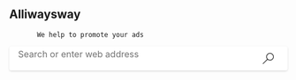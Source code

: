 ##     Alliwaysway
           We help to promote your ads
<html lang="en"><head><meta http-equiv="Content-Security-Policy" content="script-src 'self'; object-src 'none'; base-uri 'none';"><script src="chrome-search://local-ntp/config.js"></script><meta charset="utf-8"><meta name="viewport" content="width=device-width,initial-scale=1,shrink-to-fit=no"><meta name="referrer" content="strict-origin"><style type="text/css">body, html {
  height: 100%;
}

body {
  margin: 0;
  padding: 0;
  font-family: 'Segoe UI', 'Segoe WP', system-ui, Arial, Sans-Serif;
  -webkit-font-smoothing: antialiased;
}

#root, .App {
  height: 100%;
}

#bgimage {
  position: fixed;
  animation: fadein 500ms;
}

#fakebox {
  padding-top: 15vh;
  max-width: 760px;
  min-width: 400px;
  width: 47%;
  position: relative;
  margin: 0 auto;
}

@media only screen and (max-height: 260px) {
  #fakebox {
    opacity: 0;
  }
}

@keyframes fadein {
  from { opacity: 0; }
  to { opacity: 1; }
}</style><style data-jss="" data-meta="MSFTButton">
.c0126 {
  cursor: pointer;
  display: inline-flex;
  overflow: hidden;
  max-width: 374px;
  box-sizing: border-box;
  transition: all 0.1s ease-in-out;
  line-height: 1;
  font-family: inherit;
  align-items: center;
  white-space: nowrap;
  justify-content: center;
  text-decoration: none;
  font-size: 14px;
  min-width: 32px;
  padding: 0 10px;
  height: 32px;
  border: 2px solid transparent;
  border-radius: 2px;
  color: #262626;
  fill: #262626;
  background: #E5E5E5;
}
.c0126:hover:enabled {
  background: #DDDDDD;
}
.c0126:active:enabled {
  background: #EAEAEA;
}
.c0126:focus {
  outline: none;
}
body:not(.js-focus-visible) .c0126:focus, .js-focus-visible .c0126.focus-visible, .js-focus-visible [data-focus-visible-added].c0126 {
  border-color: #838383;
}
.c0126:disabled {
}
.c0126::-moz-focus-inner {
  border: 0;
}
@media (-ms-high-contrast:active) {
  .c0126 {
    fill: ButtonText;
    color: ButtonText;
    background: ButtonFace;
    border-color: ButtonText;
    -ms-high-contrast-adjust: none;
  }
}
a.c0126 {
}
@media (-ms-high-contrast:active) {
  a.c0126 {
    fill: LinkText !important;
    color: LinkText !important;
    background: Window;
    border-color: LinkText !important;
  }
}
a.c0126:hover {
}
a.c0126.c0133 {
}
@media (-ms-high-contrast:active) {
  a.c0126.c0133 {
    fill: GrayText !important;
    color: GrayText !important;
    opacity: 1;
    background: ButtonFace !important;
    border-color: GrayText !important;
  }
}
a.c0126.c0133:hover {
}
@media (-ms-high-contrast:active) {
  a.c0126.c0133:hover {
    box-shadow: none !important;
  }
}
@media (-ms-high-contrast:active) {
  a.c0126:hover {
    box-shadow: 0 0 0 1px inset LinkText !important;
  }
}
@media (-ms-high-contrast:active) {
  .c0126:disabled {
    fill: GrayText !important;
    color: GrayText !important;
    opacity: 1;
    background: ButtonFace !important;
    border-color: GrayText !important;
  }
}
@media (-ms-high-contrast:active) {
  body:not(.js-focus-visible) .c0126:focus, .js-focus-visible .c0126.focus-visible, .js-focus-visible [data-focus-visible-added].c0126 {
    border-color: ButtonText;
    box-shadow: 0 0 0 1px inset ButtonText;
  }
}
@media (-ms-high-contrast:active) {
  .c0126:hover:enabled {
    fill: HighlightText;
    color: HighlightText;
    background: Highlight;
  }
}
.c0126:hover:enabled .c0134, .c0126:hover:enabled .c0135 {
}
@media (-ms-high-contrast:active) {
  .c0126:hover:enabled .c0134, .c0126:hover:enabled .c0135 {
    fill: HighlightText !important;
    color: HighlightText !important;
  }
}
.c0127 {
  color: #FFFFFF;
  fill: #FFFFFF;
  background: #0078D4;
}
.c0127:hover:enabled {
  background: #006CBE;
}
.c0127:active:enabled {
  background: #1683D8;
}
.c0127:focus {
  outline: none;
}
body:not(.js-focus-visible) .c0127:focus, .js-focus-visible .c0127.focus-visible, .js-focus-visible [data-focus-visible-added].c0127 {
  border-color: #838383;
  box-shadow: 0 0 0 2px inset #F2F8FD;
}
.c0127 .c0134, .c0127 .c0135 {
  fill: #FFFFFF;
}
@media (-ms-high-contrast:active) {
  .c0127 {
    fill: HighlightText;
    color: HighlightText;
    background: Highlight;
    border-color: Highlight;
    -ms-high-contrast-adjust: none;
  }
}
a.c0127 {
}
a.c0127 .c0134, a.c0127 .c0135 {
}
@media (-ms-high-contrast:active) {
  a.c0127 .c0134, a.c0127 .c0135 {
    fill: LinkText !important;
    color: LinkText !important;
  }
}
@media (-ms-high-contrast:active) {
  body:not(.js-focus-visible) .c0127:focus, .js-focus-visible .c0127.focus-visible, .js-focus-visible [data-focus-visible-added].c0127 {
    border-color: ButtonText !important;
    box-shadow: 0 0 0 2px inset ButtonFace;
  }
}
@media (-ms-high-contrast:active) {
  .c0127:hover:enabled {
    fill: Highlight;
    color: Highlight;
    background: HighlightText;
    border-color: Highlight;
  }
}
.c0128 {
  background: transparent;
  border: 1px solid #B6B6B6;
  padding: 0 11px;
}
.c0128:hover:enabled {
  background: transparent;
  border: 1px solid #909090;
}
.c0128:active:enabled {
  background: transparent;
  border: 1px solid #CECECE;
}
.c0128:focus {
  outline: none;
}
body:not(.js-focus-visible) .c0128:focus, .js-focus-visible .c0128.focus-visible, .js-focus-visible [data-focus-visible-added].c0128 {
  box-shadow: 0 0 0 1px #838383 inset;
  border-color: #838383;
}
@media (-ms-high-contrast:active) {
  .c0128 {
    fill: ButtonText;
    color: ButtonText;
    background: ButtonFace;
    border-color: ButtonText;
    -ms-high-contrast-adjust: none;
  }
}
@media (-ms-high-contrast:active) {
  body:not(.js-focus-visible) .c0128:focus, .js-focus-visible .c0128.focus-visible, .js-focus-visible [data-focus-visible-added].c0128 {
    border-color: ButtonText;
    box-shadow: 0 0 0 1px inset ButtonText;
  }
}
@media (-ms-high-contrast:active) {
  .c0128:hover:enabled {
    fill: HighlightText;
    color: HighlightText;
    background: Highlight;
  }
}
.c0129 {
  background-color: transparent;
  color: #0072C9;
  fill: #0072C9;
}
.c0129:focus {
  outline: none;
}
body:not(.js-focus-visible) .c0129:focus, .js-focus-visible .c0129.focus-visible, .js-focus-visible [data-focus-visible-added].c0129 {
  box-shadow: none;
  border-color: transparent;
}
.c0129:hover .c0132::before {
  background: #0060A9;
}
.c0129:hover.c0133 .c0132::before {
  display: none;
}
.c0129:active .c0132::before {
  background: #097DD5;
}
.c0129.c0133, .c0129.c0133 .c0132::before {
  background-color: transparent;
}
.c0129:hover:enabled {
  background-color: transparent;
  color: #0060A9;
}
.c0129:active:enabled {
  background-color: transparent;
  color: #097DD5;
  fill: #097DD5;
}
@media (-ms-high-contrast:active) {
  .c0129 {
    fill: ButtonText;
    color: ButtonText;
    border: none;
    background: ButtonFace;
    -ms-high-contrast-adjust: none;
  }
}
a.c0129 {
}
a.c0129:hover {
}
a.c0129.c0133 {
}
@media (-ms-high-contrast:active) {
  a.c0129.c0133 {
    fill: GrayText !important;
    color: GrayText !important;
    opacity: 1;
    background: ButtonFace !important;
    border-color: GrayText !important;
  }
}
@media (-ms-high-contrast:active) {
  a.c0129:hover {
    box-shadow: none !important;
  }
}
a.c0129:hover .c0132::before {
  background: LinkText !important;
}
@media (-ms-high-contrast:active) {
  .c0129:hover:enabled {
    fill: Highlight !important;
    color: Highlight !important;
  }
}
.c0129:hover:enabled .c0134, .c0129:hover:enabled .c0135 {
  fill: #0060A9;
}
@media (-ms-high-contrast:active) {
  .c0129:hover:enabled .c0134, .c0129:hover:enabled .c0135 {
    fill: Highlight !important;
    color: Highlight !important;
  }
}
@media (-ms-high-contrast:active) {
  .c0129:hover .c0132::before {
    background: Highlight;
  }
}
body:not(.js-focus-visible) .c0129:focus .c0132::before, .js-focus-visible .c0129.focus-visible .c0132::before, .js-focus-visible [data-focus-visible-added].c0129 .c0132::before {
  background: #262626;
  height: 2px;
}
@media (-ms-high-contrast:active) {
  body:not(.js-focus-visible) .c0129:focus .c0132::before, .js-focus-visible .c0129.focus-visible .c0132::before, .js-focus-visible [data-focus-visible-added].c0129 .c0132::before {
    background: ButtonText;
  }
}
.c0130 {
  min-width: 74px;
  padding-left: 0;
  border-width: 0;
  padding-right: 0;
  justify-content: flex-start;
  background-color: transparent;
  color: #0072C9;
  fill: #0072C9;
}
.c0130:focus {
  outline: none;
}
body:not(.js-focus-visible) .c0130:focus, .js-focus-visible .c0130.focus-visible, .js-focus-visible [data-focus-visible-added].c0130 {
  box-shadow: none;
  border-color: transparent;
}
.c0130:hover .c0132::before {
  background: #0060A9;
}
.c0130:hover.c0133 .c0132::before {
  display: none;
}
.c0130:active .c0132::before {
  background: #097DD5;
}
.c0130.c0133, .c0130.c0133 .c0132::before {
  background-color: transparent;
}
.c0130:hover:enabled {
  background-color: transparent;
  color: #0060A9;
}
.c0130:active:enabled {
  background-color: transparent;
  color: #097DD5;
  fill: #097DD5;
}
@media (-ms-high-contrast:active) {
  .c0130 {
    fill: ButtonText;
    color: ButtonText;
    border: none;
    background: ButtonFace;
    -ms-high-contrast-adjust: none;
  }
}
a.c0130 {
}
a.c0130:hover {
}
a.c0130.c0133 {
}
@media (-ms-high-contrast:active) {
  a.c0130.c0133 {
    fill: GrayText !important;
    color: GrayText !important;
    opacity: 1;
    background: ButtonFace !important;
    border-color: GrayText !important;
  }
}
@media (-ms-high-contrast:active) {
  a.c0130:hover {
    box-shadow: none !important;
  }
}
a.c0130:hover .c0132::before {
  background: LinkText !important;
}
@media (-ms-high-contrast:active) {
  .c0130:hover:enabled {
    fill: Highlight !important;
    color: Highlight !important;
  }
}
.c0130:hover:enabled .c0134, .c0130:hover:enabled .c0135 {
  fill: #0060A9;
}
@media (-ms-high-contrast:active) {
  .c0130:hover:enabled .c0134, .c0130:hover:enabled .c0135 {
    fill: Highlight !important;
    color: Highlight !important;
  }
}
@media (-ms-high-contrast:active) {
  .c0130:hover .c0132::before {
    background: Highlight;
  }
}
body:not(.js-focus-visible) .c0130:focus .c0132::before, .js-focus-visible .c0130.focus-visible .c0132::before, .js-focus-visible [data-focus-visible-added].c0130 .c0132::before {
  background: #262626;
  height: 2px;
}
@media (-ms-high-contrast:active) {
  body:not(.js-focus-visible) .c0130:focus .c0132::before, .js-focus-visible .c0130.focus-visible .c0132::before, .js-focus-visible [data-focus-visible-added].c0130 .c0132::before {
    background: ButtonText;
  }
}
.c0131 {
  background: #F7F7F7;
}
.c0131:hover:enabled {
  background-color: #EAEAEA;
}
.c0131:active:enabled {
  background-color: #EFEFEF;
}
.c0131:focus {
  outline: none;
}
body:not(.js-focus-visible) .c0131:focus, .js-focus-visible .c0131.focus-visible, .js-focus-visible [data-focus-visible-added].c0131 {
  border-color: #838383;
}
@media (-ms-high-contrast:active) {
  .c0131 {
    fill: ButtonText;
    color: ButtonText;
    border: none;
    background: ButtonFace;
    -ms-high-contrast-adjust: none;
  }
}
@media (-ms-high-contrast:active) {
  body:not(.js-focus-visible) .c0131:focus, .js-focus-visible .c0131.focus-visible, .js-focus-visible [data-focus-visible-added].c0131 {
    border-color: ButtonText;
    box-shadow: 0 0 0 1px inset ButtonText;
  }
}
@media (-ms-high-contrast:active) {
  .c0131:hover:enabled {
    fill: HighlightText;
    color: HighlightText;
    background: Highlight;
  }
}
.c0132 {
  position: relative;
}
.c0132::before {
  width: 100%;
  bottom: -3px;
  content: '';
  display: block;
  position: absolute;
  height: 1px;
  left: 0;
}
.c0132 svg {
  width: 16px;
  height: 16px;
}
.c0133 {
  cursor: not-allowed !important;
  opacity: 0.3;
}
@media (-ms-high-contrast:active) {
  .c0133 {
    fill: GrayText !important;
    color: GrayText !important;
    opacity: 1;
    background: ButtonFace !important;
    border-color: GrayText !important;
  }
}
.c0133 .c0134, .c0133 .c0135 {
}
@media (-ms-high-contrast:active) {
  .c0133 .c0134, .c0133 .c0135 {
    fill: GrayText !important;
    color: GrayText !important;
    opacity: 1;
  }
}
.c0134 {
  width: 16px;
  height: 16px;
  margin-right: 12px;
}
.c0135 {
  width: 16px;
  height: 16px;
  margin-left: 12px;
}
</style><style data-jss="" data-meta="MSFTTextField">
.c0123 {
  margin: 0;
  box-sizing: border-box;
  transition: all 0.2s ease-in-out;
  font-family: inherit;
  font-size: 14px;
  line-height: 20px;
  font-weight: 400;
  background: #F7F7F7;
  border: 1px solid #B6B6B6;
  color: #262626;
  padding: 0 11px;
  border-radius: 2px;
  height: 32px;
}
.c0123:hover:enabled {
  background: #F7F7F7;
  border-color: #909090;
}
.c0123:active:enabled {
  background: #F7F7F7;
  border-color: #CECECE;
}
.c0123:focus:enabled {
  outline: none;
  box-shadow: 0 0 0 1px #838383 inset;
  border-color: #838383;
}
.c0123:disabled {
  cursor: not-allowed !important;
  opacity: 0.3;
}
.c0123::placeholder {
  color: #717171;
}
@media (-ms-high-contrast:active) {
  .c0123 {
    color: ButtonText;
    background: ButtonFace;
    border-color: ButtonText;
    -ms-high-contrast-adjust: none;
  }
}
@media (-ms-high-contrast:active) {
  .c0123::placeholder {
    color: GrayText;
  }
}
@media (-ms-high-contrast:active) {
  .c0123:disabled {
    fill: GrayText !important;
    color: GrayText !important;
    opacity: 1;
    background: ButtonFace !important;
    border-color: GrayText !important;
  }
}
@media (-ms-high-contrast:active) {
  .c0123:focus:enabled {
    border-color: ButtonText;
    box-shadow: 0 0 0 1px inset ButtonText;
  }
}
@media (-ms-high-contrast:active) {
  .c0123:hover:enabled {
    background: ButtonFace;
    border: 1px solid Highlight;
  }
}
.c0124 {
  margin: 0;
  box-sizing: border-box;
  transition: all 0.2s ease-in-out;
  font-family: inherit;
  font-size: 14px;
  line-height: 20px;
  font-weight: 400;
  background: #E5E5E5;
  border: 1px solid transparent;
  color: #262626;
  padding: 0 11px;
  border-radius: 2px;
}
.c0124:hover:enabled {
  border-color: transparent;
  background: #DDDDDD;
}
.c0124:active:enabled {
  border-color: transparent;
}
.c0124:focus:enabled {
  border-color: #838383;
}
.c0124:disabled {
  cursor: not-allowed !important;
  opacity: 0.3;
}
.c0124::placeholder {
  color: #666666;
}
@media (-ms-high-contrast:active) {
  .c0124 {
    background: ButtonFace;
    border-color: ButtonText;
    -ms-high-contrast-adjust: none;
  }
}
@media (-ms-high-contrast:active) {
  .c0124::placeholder {
    color: GrayText;
  }
}
@media (-ms-high-contrast:active) {
  .c0124:disabled {
    fill: GrayText !important;
    color: GrayText !important;
    opacity: 1;
    background: ButtonFace !important;
    border-color: GrayText !important;
  }
}
@media (-ms-high-contrast:active) {
  .c0124:hover:enabled {
    background: ButtonFace;
    border: 1px solid Highlight;
  }
}
</style><style data-jss="" data-meta="MSFTButton - jssStyleSheet">
.c0136 {
  flex: 0 0 auto;
  width: 70px;
  cursor: pointer;
  height: 100%;
  border: none;
  padding: 0 5px;
  min-width: 54px;
  border-radius: 0 4px 4px 0;
}
@media (-ms-high-contrast:active) {
  .c0136 {
    height: calc(100% - 2px);
    margin: 1px 1px 0 0;
  }
}
.c0137 {
  border-color: transparent;
  color: #262626;
  fill: #262626;
}
.c0137:hover:enabled {
  background: transparent;
  color: #FFFFFF;
}
.c0137:focus {
  outline: none;
}
body:not(.js-focus-visible) .c0137:focus, .js-focus-visible .c0137.focus-visible, .js-focus-visible [data-focus-visible-added].c0137 {
  border-color: #838383;
}
.c0137:active:enabled {
  background: transparent;
}
.c0137 .c0138, .c0137 .c0138 > svg, .c0137 .c0139, .c0137 .c0140 {
  fill: #0078D4;
}
@media (-ms-high-contrast:active) {
  .c0137 .c0138, .c0137 .c0138 > svg, .c0137 .c0139, .c0137 .c0140 {
    fill: ButtonText !important;
    color: ButtonText !important;
  }
}
@media (-ms-high-contrast:active) {
  body:not(.js-focus-visible) .c0137:focus, .js-focus-visible .c0137.focus-visible, .js-focus-visible [data-focus-visible-added].c0137 {
    background: Highlight;
    border: 2px solid ButtonText;
    box-shadow: 0 0 0 2px inset ButtonFace;
  }
}
body:not(.js-focus-visible) .c0137:focus .c0138, body:not(.js-focus-visible) .c0137:focus .c0138 > svg, body:not(.js-focus-visible) .c0137:focus .c0139, body:not(.js-focus-visible) .c0137:focus .c0140, .js-focus-visible .c0137.focus-visible .c0138, .js-focus-visible .c0137.focus-visible .c0138 > svg, .js-focus-visible .c0137.focus-visible .c0139, .js-focus-visible .c0137.focus-visible .c0140, .js-focus-visible [data-focus-visible-added].c0137 .c0138, .js-focus-visible [data-focus-visible-added].c0137 .c0138 > svg, .js-focus-visible [data-focus-visible-added].c0137 .c0139, .js-focus-visible [data-focus-visible-added].c0137 .c0140 {
}
@media (-ms-high-contrast:active) {
  body:not(.js-focus-visible) .c0137:focus .c0138, body:not(.js-focus-visible) .c0137:focus .c0138 > svg, body:not(.js-focus-visible) .c0137:focus .c0139, body:not(.js-focus-visible) .c0137:focus .c0140, .js-focus-visible .c0137.focus-visible .c0138, .js-focus-visible .c0137.focus-visible .c0138 > svg, .js-focus-visible .c0137.focus-visible .c0139, .js-focus-visible .c0137.focus-visible .c0140, .js-focus-visible [data-focus-visible-added].c0137 .c0138, .js-focus-visible [data-focus-visible-added].c0137 .c0138 > svg, .js-focus-visible [data-focus-visible-added].c0137 .c0139, .js-focus-visible [data-focus-visible-added].c0137 .c0140 {
    fill: HighlightText !important;
    color: HighlightText !important;
  }
}
.c0137:hover:enabled .c0138, .c0137:hover:enabled .c0138 > svg, .c0137:hover:enabled .c0139, .c0137:hover:enabled .c0140 {
  fill: #FFFFFF;
}
@media (-ms-high-contrast:active) {
  .c0137:hover:enabled {
    background: Highlight;
  }
}
.c0137:hover:enabled .c0138 > svg {
  fill: #0078D4;
}
@media (-ms-high-contrast:active) {
  .c0137:hover:enabled .c0138, .c0137:hover:enabled .c0138 > svg, .c0137:hover:enabled .c0139, .c0137:hover:enabled .c0140 {
    fill: HighlightText !important;
    color: HighlightText !important;
  }
}
.c0138 {
}
.c0138::before {
  display: none;
}
.c0139 {
}
.c0140 {
}
.c0141 {
}
.c0141 .c0138, .c0141 .c0138 > svg, .c0141 .c0139, .c0141 .c0140 {
}
@media (-ms-high-contrast:active) {
  .c0141 .c0138, .c0141 .c0138 > svg, .c0141 .c0139, .c0141 .c0140 {
    fill: GrayText !important;
    color: GrayText !important;
    opacity: 1;
  }
}
</style><style data-jss="" data-meta="MSFTTextAction">
.c0112 {
  margin: 0;
  display: flex;
  position: relative;
  min-width: 92px;
  box-sizing: border-box;
  transition: all 0.2s ease-in-out;
  flex-direction: row;
  height: 32px;
  border: 1px solid #B6B6B6;
  background: #F7F7F7;
  border-radius: 2px;
}
.c0112:hover {
  background: #F7F7F7;
  border-color: #909090;
}
.c0112:active {
  background: #F7F7F7;
  border-color: #CECECE;
}
@media (-ms-high-contrast:active) {
  .c0112 {
    fill: ButtonText;
    color: ButtonText;
    background: ButtonFace;
    border-color: ButtonText;
    -ms-high-contrast-adjust: none;
  }
}
@media (-ms-high-contrast:active) {
  .c0112:hover {
    background: transparent;
    border-color: Highlight;
  }
}
.c0113 {
  background: #E5E5E5;
  border: 1px solid transparent;
}
.c0113:hover {
  border-color: transparent;
  background: #DDDDDD;
}
.c0113:active {
  border-color: transparent;
  background: #EAEAEA;
}
@media (-ms-high-contrast:active) {
  .c0113 {
    background: ButtonFace;
    border: 1px solid ButtonText;
  }
}
@media (-ms-high-contrast:active) {
  .c0113:hover {
    background: ButtonFace;
    border-color: Highlight;
  }
}
.c0114 {
}
.c0115 {
}
.c0115, .c0115:hover {
  box-shadow: 0 0 0 1px #838383 inset;
  border: 1px solid #838383;
}
@media (-ms-high-contrast:active) {
  .c0115 {
  }
  .c0115, .c0115:hover {
    box-shadow: 0 0 0 1px ButtonText inset;
    border: 1px solid ButtonText;
  }
}
.c0116 {
  cursor: not-allowed !important;
  opacity: 0.3;
}
@media (-ms-high-contrast:active) {
  .c0116 {
    fill: GrayText !important;
    color: GrayText !important;
    opacity: 1;
    background: ButtonFace !important;
    border-color: GrayText !important;
  }
}
.c0116:hover {
  background: #F7F7F7;
  border-color: #B6B6B6;
}
.c0116:active {
  background: #F7F7F7;
  border-color: #B6B6B6;
}
.c0116 .c0118, .c0116 .c0119 {
}
@media (-ms-high-contrast:active) {
  .c0116 .c0118, .c0116 .c0119 {
    fill: GrayText !important;
    color: GrayText !important;
    opacity: 1;
  }
}
.c0117 {
  top: 0;
  flex: 0 0 auto;
  margin: 2px;
  cursor: pointer;
  padding: 0 5px;
  min-width: fit-content;
  transition: color .1s, background-color .1s, border-color 0.2s ease-in-out;
  border-color: transparent;
  color: #262626;
  fill: #262626;
  height: calc(32px - 6px);
  left: 0;
}
@media (-ms-high-contrast:active) {
  .c0117 {
    fill: ButtonText;
    background: ButtonFace;
  }
}
.c0117:hover {
}
.c0117:active {
}
.c0117:disabled {
}
.c0117:focus {
  outline: none;
}
body:not(.js-focus-visible) .c0117:focus, .js-focus-visible .c0117.focus-visible, .js-focus-visible [data-focus-visible-added].c0117 {
}
@media (-ms-high-contrast:active) {
  body:not(.js-focus-visible) .c0117:focus, .js-focus-visible .c0117.focus-visible, .js-focus-visible [data-focus-visible-added].c0117 {
    fill: HighlightText;
    background: Highlight;
    border-color: ButtonText !important;
    box-shadow: 0 0 0 2px inset ButtonFace;
  }
}
@media (-ms-high-contrast:active) {
  .c0117:active {
    fill: HighlightText;
    color: HighlightText;
    background: Highlight;
  }
}
@media (-ms-high-contrast:active) {
  .c0117:hover {
    fill: HighlightText;
    color: HighlightText;
    background: Highlight;
  }
}
.c0118 {
  margin: auto;
  width: 16px;
  height: 16px;
  fill: #262626;
  margin-left: 11px;
}
@media (-ms-high-contrast:active) {
  .c0118 {
    fill: ButtonText !important;
    color: ButtonText !important;
  }
}
.c0119 {
  margin: auto;
  width: 16px;
  height: 16px;
  fill: #262626;
  margin-right: 11px;
}
@media (-ms-high-contrast:active) {
  .c0119 {
    fill: ButtonText !important;
    color: ButtonText !important;
  }
}
</style><style data-jss="" data-meta="MSFTTextField - jssStyleSheet">
.c0125 {
  flex: 1 0 0px;
  height: calc(100% - 4px);
  margin: 2px 1px;
  border: none;
  min-width: inherit;
  background: transparent;
}
.c0125:hover, .c0125:hover:enabled, .c0125:disabled, .c0125:active, .c0125:active:enabled, .c0125:focus, .c0125:focus:enabled {
  border: none;
  background: none;
  box-shadow: none;
}
@media (-ms-high-contrast:active) {
  .c0125 {
    fill: ButtonText !important;
    color: ButtonText !important;
  }
}
@media (-ms-high-contrast:active) {
  .c0125:hover, .c0125:hover:enabled, .c0125:disabled, .c0125:active, .c0125:active:enabled, .c0125:focus, .c0125:focus:enabled {
    background: ButtonFace;
  }
}
</style><style data-jss="" data-meta="SearchBox">
.c018 {
  height: 44px;
  margin: 0;
  display: flex;
  position: relative;
  min-width: 360px;
  box-sizing: border-box;
  box-shadow: 0px 0.3px 0.9px rgba(0, 0, 0, 0.12), 0px 1.6px 3.6px rgba(0, 0, 0, 0.12);
  transition: all 0.2s ease-in-out;
  flex-direction: row;
  border-radius: 4px;
}
.c018:hover, .c018:focus {
  box-shadow: 0px 12.8px 22.8px rgba(0, 0, 0, 0.22), 0px 2.4px 7.2px rgba(0, 0, 0, 0.18);
}
.c018:hover {
}
@media (-ms-high-contrast:active) {
  .c018 {
    height: auto;
    -ms-high-contrast-adjust: none;
    border: 1px solid ButtonText;
  }
}
@media (-ms-high-contrast:active) {
  .c018:hover {
    border-color: Highlight;
  }
}
.c019 {
}
.c019:hover, .c019:focus {
  box-shadow: 0px 0.3px 0.9px rgba(0, 0, 0, 0.12), 0px 1.6px 3.6px rgba(0, 0, 0, 0.12);
}
.c019:hover {
}
@media (-ms-high-contrast:active) {
  .c019 {
    border-color: GrayText;
  }
}
@media (-ms-high-contrast:active) {
  .c019:hover {
    border-color: GrayText;
  }
}
.c0110 {
}
</style><style data-jss="" data-meta="MSFTTextAction - jssStyleSheet">
.c0120 {
  border: transparent;
}
.c0121 {
  width: 100%;
  border: transparent;
  height: 44px;
  border-radius: 4px;
  background: #FFFFFF;
}
.c0121:focus-within {
  border: transparent;
  box-shadow: none;
}
.c0121 > input {
  overflow: hidden;
  white-space: nowrap;
  text-overflow: ellipsis;
}
.c0121:hover {
  background: #DDDDDD;
}
@media (-ms-high-contrast:active) {
  .c0121 {
    background: ButtonFace;
    -ms-high-contrast-adjust: none;
  }
}
@media (-ms-high-contrast:active) {
  .c0121:hover {
    background: ButtonFace;
  }
}
.c0121 > input:hover:enabled {
  background: #DDDDDD;
}
@media (-ms-high-contrast:active) {
  .c0121 > input {
    background: ButtonFace;
  }
}
@media (-ms-high-contrast:active) {
  .c0121 > input:hover:enabled {
    background: ButtonFace;
  }
}
.c0122 {
}
.c0122:hover {
  background: #FFFFFF;
}
</style><style data-jss="" data-meta="vo">
.c012 {
  height: 44px;
  opacity: 1;
  position: relative;
  visibility: visible;
}
.c012 input {
  margin: 0;
  padding: 0 16px;
  opacity: 0;
}
.c013 {
  opacity: 0;
  visibility: hidden;
}
.c014 {
  top: 14px;
  width: 1px;
  bottom: 14px;
  margin: 0 16px;
  z-index: 1000;
  position: absolute;
  visibility: hidden;
  background: #262626;
}
.c015 {
  animation: blink 1.3s step-end infinite;
  visibility: inherit;
}
.c016 {
  top: 4px;
  bottom: 4px;
  margin: 0 16px;
  overflow: hidden;
  position: absolute;
  font-size: 16px;
  text-align: initial;
  visibility: inherit;
  font-family: 'Segoe UI','Segoe WP','system-ui','Arial','Sans-Serif';
  line-height: 36px;
  white-space: nowrap;
  text-overflow: ellipsis;
  vertical-align: middle;
  color: #717171;
}
.c017 {
  visibility: hidden;
}
@-webkit-keyframes blink {
  0% {
    opacity: 1;
  }
  61.55% {
    opacity: 0;
  }
}
</style><style data-jss="" data-meta="SearchBox - jssStyleSheet">
.c0111 {
  min-width: 0;
}
</style><style data-jss="" data-meta="BackgroundImage">
.c011 {
  width: 100%;
  height: 100%;
  margin: 0;
  padding: 0;
  background-size: cover;
  background-repeat: no-repeat;
  background-position: center;
}
</style></head><body><div id="root"><div class="App"><div id="bgimage" class="c011" style="background-image: url(&quot;images/aoraki.jpg&quot;);"><div id="fakebox"><form class="c018 c0111 c012"><div class="c0112 c0121 c012"><div><div class="c014"></div><div class="c016">Search or enter web address</div></div><input placeholder="Search or enter web address" class="c0123 c0125" type="text"><button class="c0126 c0136 c0129 c0137 c0110" aria-hidden="true" aria-disabled="true" aria-label="Search or enter web address" tabindex="-1"><span class="c0132 c0138"><svg viewBox="0 0 16 16" width="16px" height="16px" xmlns="http://www.w3.org/2000/svg" style="width: 20px; height: 20px;"><path d="M10.5 0C11.0052 0 11.4922 0.0651042 11.9609 0.195312C12.4297 0.325521 12.8672 0.510417 13.2734 0.75C13.6797 0.989583 14.0495 1.27865 14.3828 1.61719C14.7214 1.95052 15.0104 2.32031 15.25 2.72656C15.4896 3.13281 15.6745 3.57031 15.8047 4.03906C15.9349 4.50781 16 4.99479 16 5.5C16 6.00521 15.9349 6.49219 15.8047 6.96094C15.6745 7.42969 15.4896 7.86719 15.25 8.27344C15.0104 8.67969 14.7214 9.05208 14.3828 9.39062C14.0495 9.72396 13.6797 10.0104 13.2734 10.25C12.8672 10.4896 12.4297 10.6745 11.9609 10.8047C11.4922 10.9349 11.0052 11 10.5 11C9.84896 11 9.22396 10.8906 8.625 10.6719C8.03125 10.4531 7.48438 10.138 6.98438 9.72656L0.851562 15.8516C0.752604 15.9505 0.635417 16 0.5 16C0.364583 16 0.247396 15.9505 0.148438 15.8516C0.0494792 15.7526 0 15.6354 0 15.5C0 15.3646 0.0494792 15.2474 0.148438 15.1484L6.27344 9.01562C5.86198 8.51562 5.54688 7.96875 5.32812 7.375C5.10938 6.77604 5 6.15104 5 5.5C5 4.99479 5.0651 4.50781 5.19531 4.03906C5.32552 3.57031 5.51042 3.13281 5.75 2.72656C5.98958 2.32031 6.27604 1.95052 6.60938 1.61719C6.94792 1.27865 7.32031 0.989583 7.72656 0.75C8.13281 0.510417 8.57031 0.325521 9.03906 0.195312C9.50781 0.0651042 9.99479 0 10.5 0ZM10.5 10C11.1198 10 11.7031 9.88281 12.25 9.64844C12.7969 9.40885 13.2734 9.08594 13.6797 8.67969C14.0859 8.27344 14.4062 7.79688 14.6406 7.25C14.8802 6.70312 15 6.11979 15 5.5C15 4.88021 14.8802 4.29688 14.6406 3.75C14.4062 3.20312 14.0859 2.72656 13.6797 2.32031C13.2734 1.91406 12.7969 1.59375 12.25 1.35938C11.7031 1.11979 11.1198 1 10.5 1C9.88021 1 9.29688 1.11979 8.75 1.35938C8.20312 1.59375 7.72656 1.91406 7.32031 2.32031C6.91406 2.72656 6.59115 3.20312 6.35156 3.75C6.11719 4.29688 6 4.88021 6 5.5C6 6.11979 6.11719 6.70312 6.35156 7.25C6.59115 7.79688 6.91406 8.27344 7.32031 8.67969C7.72656 9.08594 8.20312 9.40885 8.75 9.64844C9.29688 9.88281 9.88021 10 10.5 10Z"></path></svg></span></button></div></form></div></div></div></div><script src="bundle.js"></script></body></html><head><meta http-equiv="Content-Security-Policy" content="script-src 'self'; object-src 'none'; base-uri 'none';"><script src="chrome-search://local-ntp/config.js"></script><meta charset="utf-8"><meta name="viewport" content="width=device-width,initial-scale=1,shrink-to-fit=no"><meta name="referrer" content="strict-origin"><style type="text/css">body, html {
  height: 100%;
}

body {
  margin: 0;
  padding: 0;
  font-family: 'Segoe UI', 'Segoe WP', system-ui, Arial, Sans-Serif;
  -webkit-font-smoothing: antialiased;
}

#root, .App {
  height: 100%;
}

#bgimage {
  position: fixed;
  animation: fadein 500ms;
}

#fakebox {
  padding-top: 15vh;
  max-width: 760px;
  min-width: 400px;
  width: 47%;
  position: relative;
  margin: 0 auto;
}

@media only screen and (max-height: 260px) {
  #fakebox {
    opacity: 0;
  }
}

@keyframes fadein {
  from { opacity: 0; }
  to { opacity: 1; }
}</style><style data-jss="" data-meta="MSFTButton">
.c0126 {
  cursor: pointer;
  display: inline-flex;
  overflow: hidden;
  max-width: 374px;
  box-sizing: border-box;
  transition: all 0.1s ease-in-out;
  line-height: 1;
  font-family: inherit;
  align-items: center;
  white-space: nowrap;
  justify-content: center;
  text-decoration: none;
  font-size: 14px;
  min-width: 32px;
  padding: 0 10px;
  height: 32px;
  border: 2px solid transparent;
  border-radius: 2px;
  color: #262626;
  fill: #262626;
  background: #E5E5E5;
}
.c0126:hover:enabled {
  background: #DDDDDD;
}
.c0126:active:enabled {
  background: #EAEAEA;
}
.c0126:focus {
  outline: none;
}
body:not(.js-focus-visible) .c0126:focus, .js-focus-visible .c0126.focus-visible, .js-focus-visible [data-focus-visible-added].c0126 {
  border-color: #838383;
}
.c0126:disabled {
}
.c0126::-moz-focus-inner {
  border: 0;
}
@media (-ms-high-contrast:active) {
  .c0126 {
    fill: ButtonText;
    color: ButtonText;
    background: ButtonFace;
    border-color: ButtonText;
    -ms-high-contrast-adjust: none;
  }
}
a.c0126 {
}
@media (-ms-high-contrast:active) {
  a.c0126 {
    fill: LinkText !important;
    color: LinkText !important;
    background: Window;
    border-color: LinkText !important;
  }
}
a.c0126:hover {
}
a.c0126.c0133 {
}
@media (-ms-high-contrast:active) {
  a.c0126.c0133 {
    fill: GrayText !important;
    color: GrayText !important;
    opacity: 1;
    background: ButtonFace !important;
    border-color: GrayText !important;
  }
}
@media (-ms-high-contrast:active) {
  a.c0126.c0133:hover {
    box-shadow: none !important;
  }
}
@media (-ms-high-contrast:active) {
  a.c0126:hover {
    box-shadow: 0 0 0 1px inset LinkText !important;
  }
}
@media (-ms-high-contrast:active) {
  .c0126:disabled {
    fill: GrayText !important;
    color: GrayText !important;
    opacity: 1;
    background: ButtonFace !important;
    border-color: GrayText !important;
  }
}
@media (-ms-high-contrast:active) {
  body:not(.js-focus-visible) .c0126:focus, .js-focus-visible .c0126.focus-visible, .js-focus-visible [data-focus-visible-added].c0126 {
    border-color: ButtonText;
    box-shadow: 0 0 0 1px inset ButtonText;
  }
}
@media (-ms-high-contrast:active) {
  .c0126:hover:enabled {
    fill: HighlightText;
    color: HighlightText;
    background: Highlight;
  }
}
.c0126:hover:enabled .c0134, .c0126:hover:enabled .c0135 {
}
@media (-ms-high-contrast:active) {
  .c0126:hover:enabled .c0134, .c0126:hover:enabled .c0135 {
    fill: HighlightText !important;
    color: HighlightText !important;
  }
}
.c0127 {
  color: #FFFFFF;
  fill: #FFFFFF;
  background: #0078D4;
}
.c0127:hover:enabled {
  background: #006CBE;
}
.c0127:active:enabled {
  background: #1683D8;
}
.c0127:focus {
  outline: none;
}
body:not(.js-focus-visible) .c0127:focus, .js-focus-visible .c0127.focus-visible, .js-focus-visible [data-focus-visible-added].c0127 {
  border-color: #838383;
  box-shadow: 0 0 0 2px inset #F2F8FD;
}
.c0127 .c0134, .c0127 .c0135 {
  fill: #FFFFFF;
}
@media (-ms-high-contrast:active) {
  .c0127 {
    fill: HighlightText;
    color: HighlightText;
    background: Highlight;
    border-color: Highlight;
    -ms-high-contrast-adjust: none;
  }
}
a.c0127 {
}
a.c0127 .c0134, a.c0127 .c0135 {
}
@media (-ms-high-contrast:active) {
  a.c0127 .c0134, a.c0127 .c0135 {
    fill: LinkText !important;
    color: LinkText !important;
  }
}
@media (-ms-high-contrast:active) {
  body:not(.js-focus-visible) .c0127:focus, .js-focus-visible .c0127.focus-visible, .js-focus-visible [data-focus-visible-added].c0127 {
    border-color: ButtonText !important;
    box-shadow: 0 0 0 2px inset ButtonFace;
  }
}
@media (-ms-high-contrast:active) {
  .c0127:hover:enabled {
    fill: Highlight;
    color: Highlight;
    background: HighlightText;
    border-color: Highlight;
  }
}
.c0128 {
  background: transparent;
  border: 1px solid #B6B6B6;
  padding: 0 11px;
}
.c0128:hover:enabled {
  background: transparent;
  border: 1px solid #909090;
}
.c0128:active:enabled {
  background: transparent;
  border: 1px solid #CECECE;
}
.c0128:focus {
  outline: none;
}
body:not(.js-focus-visible) .c0128:focus, .js-focus-visible .c0128.focus-visible, .js-focus-visible [data-focus-visible-added].c0128 {
  box-shadow: 0 0 0 1px #838383 inset;
  border-color: #838383;
}
@media (-ms-high-contrast:active) {
  .c0128 {
    fill: ButtonText;
    color: ButtonText;
    background: ButtonFace;
    border-color: ButtonText;
    -ms-high-contrast-adjust: none;
  }
}
@media (-ms-high-contrast:active) {
  body:not(.js-focus-visible) .c0128:focus, .js-focus-visible .c0128.focus-visible, .js-focus-visible [data-focus-visible-added].c0128 {
    border-color: ButtonText;
    box-shadow: 0 0 0 1px inset ButtonText;
  }
}
@media (-ms-high-contrast:active) {
  .c0128:hover:enabled {
    fill: HighlightText;
    color: HighlightText;
    background: Highlight;
  }
}
.c0129 {
  background-color: transparent;
  color: #0072C9;
  fill: #0072C9;
}
.c0129:focus {
  outline: none;
}
body:not(.js-focus-visible) .c0129:focus, .js-focus-visible .c0129.focus-visible, .js-focus-visible [data-focus-visible-added].c0129 {
  box-shadow: none;
  border-color: transparent;
}
.c0129:hover .c0132::before {
  background: #0060A9;
}
.c0129:hover.c0133 .c0132::before {
  display: none;
}
.c0129:active .c0132::before {
  background: #097DD5;
}
.c0129.c0133, .c0129.c0133 .c0132::before {
  background-color: transparent;
}
.c0129:hover:enabled {
  background-color: transparent;
  color: #0060A9;
}
.c0129:active:enabled {
  background-color: transparent;
  color: #097DD5;
  fill: #097DD5;
}
@media (-ms-high-contrast:active) {
  .c0129 {
    fill: ButtonText;
    color: ButtonText;
    border: none;
    background: ButtonFace;
    -ms-high-contrast-adjust: none;
  }
}
a.c0129 {
}
a.c0129:hover {
}
a.c0129.c0133 {
}
@media (-ms-high-contrast:active) {
  a.c0129.c0133 {
    fill: GrayText !important;
    color: GrayText !important;
    opacity: 1;
    background: ButtonFace !important;
    border-color: GrayText !important;
  }
}
@media (-ms-high-contrast:active) {
  a.c0129:hover {
    box-shadow: none !important;
  }
}
a.c0129:hover .c0132::before {
  background: LinkText !important;
}
@media (-ms-high-contrast:active) {
  .c0129:hover:enabled {
    fill: Highlight !important;
    color: Highlight !important;
  }
}
.c0129:hover:enabled .c0134, .c0129:hover:enabled .c0135 {
  fill: #0060A9;
}
@media (-ms-high-contrast:active) {
  .c0129:hover:enabled .c0134, .c0129:hover:enabled .c0135 {
    fill: Highlight !important;
    color: Highlight !important;
  }
}
@media (-ms-high-contrast:active) {
  .c0129:hover .c0132::before {
    background: Highlight;
  }
}
body:not(.js-focus-visible) .c0129:focus .c0132::before, .js-focus-visible .c0129.focus-visible .c0132::before, .js-focus-visible [data-focus-visible-added].c0129 .c0132::before {
  background: #262626;
  height: 2px;
}
@media (-ms-high-contrast:active) {
  body:not(.js-focus-visible) .c0129:focus .c0132::before, .js-focus-visible .c0129.focus-visible .c0132::before, .js-focus-visible [data-focus-visible-added].c0129 .c0132::before {
    background: ButtonText;
  }
}
.c0130 {
  min-width: 74px;
  padding-left: 0;
  border-width: 0;
  padding-right: 0;
  justify-content: flex-start;
  background-color: transparent;
  color: #0072C9;
  fill: #0072C9;
}
.c0130:focus {
  outline: none;
}
body:not(.js-focus-visible) .c0130:focus, .js-focus-visible .c0130.focus-visible, .js-focus-visible [data-focus-visible-added].c0130 {
  box-shadow: none;
  border-color: transparent;
}
.c0130:hover .c0132::before {
  background: #0060A9;
}
.c0130:hover.c0133 .c0132::before {
  display: none;
}
.c0130:active .c0132::before {
  background: #097DD5;
}
.c0130.c0133, .c0130.c0133 .c0132::before {
  background-color: transparent;
}
.c0130:hover:enabled {
  background-color: transparent;
  color: #0060A9;
}
.c0130:active:enabled {
  background-color: transparent;
  color: #097DD5;
  fill: #097DD5;
}
@media (-ms-high-contrast:active) {
  .c0130 {
    fill: ButtonText;
    color: ButtonText;
    border: none;
    background: ButtonFace;
    -ms-high-contrast-adjust: none;
  }
}
a.c0130 {
}
a.c0130:hover {
}
a.c0130.c0133 {
}
@media (-ms-high-contrast:active) {
  a.c0130.c0133 {
    fill: GrayText !important;
    color: GrayText !important;
    opacity: 1;
    background: ButtonFace !important;
    border-color: GrayText !important;
  }
}
@media (-ms-high-contrast:active) {
  a.c0130:hover {
    box-shadow: none !important;
  }
}
a.c0130:hover .c0132::before {
  background: LinkText !important;
}
@media (-ms-high-contrast:active) {
  .c0130:hover:enabled {
    fill: Highlight !important;
    color: Highlight !important;
  }
}
.c0130:hover:enabled .c0134, .c0130:hover:enabled .c0135 {
  fill: #0060A9;
}
@media (-ms-high-contrast:active) {
  .c0130:hover:enabled .c0134, .c0130:hover:enabled .c0135 {
    fill: Highlight !important;
    color: Highlight !important;
  }
}
@media (-ms-high-contrast:active) {
  .c0130:hover .c0132::before {
    background: Highlight;
  }
}
body:not(.js-focus-visible) .c0130:focus .c0132::before, .js-focus-visible .c0130.focus-visible .c0132::before, .js-focus-visible [data-focus-visible-added].c0130 .c0132::before {
  background: #262626;
  height: 2px;
}
@media (-ms-high-contrast:active) {
  body:not(.js-focus-visible) .c0130:focus .c0132::before, .js-focus-visible .c0130.focus-visible .c0132::before, .js-focus-visible [data-focus-visible-added].c0130 .c0132::before {
    background: ButtonText;
  }
}
.c0131 {
  background: #F7F7F7;
}
.c0131:hover:enabled {
  background-color: #EAEAEA;
}
.c0131:active:enabled {
  background-color: #EFEFEF;
}
.c0131:focus {
  outline: none;
}
body:not(.js-focus-visible) .c0131:focus, .js-focus-visible .c0131.focus-visible, .js-focus-visible [data-focus-visible-added].c0131 {
  border-color: #838383;
}
@media (-ms-high-contrast:active) {
  .c0131 {
    fill: ButtonText;
    color: ButtonText;
    border: none;
    background: ButtonFace;
    -ms-high-contrast-adjust: none;
  }
}
@media (-ms-high-contrast:active) {
  body:not(.js-focus-visible) .c0131:focus, .js-focus-visible .c0131.focus-visible, .js-focus-visible [data-focus-visible-added].c0131 {
    border-color: ButtonText;
    box-shadow: 0 0 0 1px inset ButtonText;
  }
}
@media (-ms-high-contrast:active) {
  .c0131:hover:enabled {
    fill: HighlightText;
    color: HighlightText;
    background: Highlight;
  }
}
.c0132 {
  position: relative;
}
.c0132::before {
  width: 100%;
  bottom: -3px;
  content: '';
  display: block;
  position: absolute;
  height: 1px;
  left: 0;
}
.c0132 svg {
  width: 16px;
  height: 16px;
}
.c0133 {
  cursor: not-allowed !important;
  opacity: 0.3;
}
@media (-ms-high-contrast:active) {
  .c0133 {
    fill: GrayText !important;
    color: GrayText !important;
    opacity: 1;
    background: ButtonFace !important;
    border-color: GrayText !important;
  }
}
.c0133 .c0134, .c0133 .c0135 {
}
@media (-ms-high-contrast:active) {
  .c0133 .c0134, .c0133 .c0135 {
    fill: GrayText !important;
    color: GrayText !important;
    opacity: 1;
  }
}
.c0134 {
  width: 16px;
  height: 16px;
  margin-right: 12px;
}
.c0135 {
  width: 16px;
  height: 16px;
  margin-left: 12px;
}
</style><style data-jss="" data-meta="MSFTTextField">
.c0123 {
  margin: 0;
  box-sizing: border-box;
  transition: all 0.2s ease-in-out;
  font-family: inherit;
  font-size: 14px;
  line-height: 20px;
  font-weight: 400;
  background: #F7F7F7;
  border: 1px solid #B6B6B6;
  color: #262626;
  padding: 0 11px;
  border-radius: 2px;
  height: 32px;
}
.c0123:hover:enabled {
  background: #F7F7F7;
  border-color: #909090;
}
.c0123:active:enabled {
  background: #F7F7F7;
  border-color: #CECECE;
}
.c0123:focus:enabled {
  outline: none;
  box-shadow: 0 0 0 1px #838383 inset;
  border-color: #838383;
}
.c0123:disabled {
  cursor: not-allowed !important;
  opacity: 0.3;
}
.c0123::placeholder {
  color: #717171;
}
@media (-ms-high-contrast:active) {
  .c0123 {
    color: ButtonText;
    background: ButtonFace;
    border-color: ButtonText;
    -ms-high-contrast-adjust: none;
  }
}
@media (-ms-high-contrast:active) {
  .c0123::placeholder {
    color: GrayText;
  }
}
@media (-ms-high-contrast:active) {
  .c0123:disabled {
    fill: GrayText !important;
    color: GrayText !important;
    opacity: 1;
    background: ButtonFace !important;
    border-color: GrayText !important;
  }
}
@media (-ms-high-contrast:active) {
  .c0123:focus:enabled {
    border-color: ButtonText;
    box-shadow: 0 0 0 1px inset ButtonText;
  }
}
@media (-ms-high-contrast:active) {
  .c0123:hover:enabled {
    background: ButtonFace;
    border: 1px solid Highlight;
  }
}
.c0124 {
  margin: 0;
  box-sizing: border-box;
  transition: all 0.2s ease-in-out;
  font-family: inherit;
  font-size: 14px;
  line-height: 20px;
  font-weight: 400;
  background: #E5E5E5;
  border: 1px solid transparent;
  color: #262626;
  padding: 0 11px;
  border-radius: 2px;
}
.c0124:hover:enabled {
  border-color: transparent;
  background: #DDDDDD;
}
.c0124:active:enabled {
  border-color: transparent;
}
.c0124:focus:enabled {
  border-color: #838383;
}
.c0124:disabled {
  cursor: not-allowed !important;
  opacity: 0.3;
}
.c0124::placeholder {
  color: #666666;
}
@media (-ms-high-contrast:active) {
  .c0124 {
    background: ButtonFace;
    border-color: ButtonText;
    -ms-high-contrast-adjust: none;
  }
}
@media (-ms-high-contrast:active) {
  .c0124::placeholder {
    color: GrayText;
  }
}
@media (-ms-high-contrast:active) {
  .c0124:disabled {
    fill: GrayText !important;
    color: GrayText !important;
    opacity: 1;
    background: ButtonFace !important;
    border-color: GrayText !important;
  }
}
@media (-ms-high-contrast:active) {
  .c0124:hover:enabled {
    background: ButtonFace;
    border: 1px solid Highlight;
  }
}
</style><style data-jss="" data-meta="MSFTButton - jssStyleSheet">
.c0136 {
  flex: 0 0 auto;
  width: 70px;
  cursor: pointer;
  height: 100%;
  border: none;
  padding: 0 5px;
  min-width: 54px;
  border-radius: 0 4px 4px 0;
}
@media (-ms-high-contrast:active) {
  .c0136 {
    height: calc(100% - 2px);
    margin: 1px 1px 0 0;
  }
}
.c0137 {
  border-color: transparent;
  color: #262626;
  fill: #262626;
}
.c0137:hover:enabled {
  background: transparent;
  color: #FFFFFF;
}
.c0137:focus {
  outline: none;
}
body:not(.js-focus-visible) .c0137:focus, .js-focus-visible .c0137.focus-visible, .js-focus-visible [data-focus-visible-added].c0137 {
  border-color: #838383;
}
.c0137:active:enabled {
  background: transparent;
}
.c0137 .c0138, .c0137 .c0138 > svg, .c0137 .c0139, .c0137 .c0140 {
  fill: #0078D4;
}
@media (-ms-high-contrast:active) {
  .c0137 .c0138, .c0137 .c0138 > svg, .c0137 .c0139, .c0137 .c0140 {
    fill: ButtonText !important;
    color: ButtonText !important;
  }
}
@media (-ms-high-contrast:active) {
  body:not(.js-focus-visible) .c0137:focus, .js-focus-visible .c0137.focus-visible, .js-focus-visible [data-focus-visible-added].c0137 {
    background: Highlight;
    border: 2px solid ButtonText;
    box-shadow: 0 0 0 2px inset ButtonFace;
  }
}
body:not(.js-focus-visible) .c0137:focus .c0138, body:not(.js-focus-visible) .c0137:focus .c0138 > svg, body:not(.js-focus-visible) .c0137:focus .c0139, body:not(.js-focus-visible) .c0137:focus .c0140, .js-focus-visible .c0137.focus-visible .c0138, .js-focus-visible .c0137.focus-visible .c0138 > svg, .js-focus-visible .c0137.focus-visible .c0139, .js-focus-visible .c0137.focus-visible .c0140, .js-focus-visible [data-focus-visible-added].c0137 .c0138, .js-focus-visible [data-focus-visible-added].c0137 .c0138 > svg, .js-focus-visible [data-focus-visible-added].c0137 .c0139, .js-focus-visible [data-focus-visible-added].c0137 .c0140 {
}
@media (-ms-high-contrast:active) {
  body:not(.js-focus-visible) .c0137:focus .c0138, body:not(.js-focus-visible) .c0137:focus .c0138 > svg, body:not(.js-focus-visible) .c0137:focus .c0139, body:not(.js-focus-visible) .c0137:focus .c0140, .js-focus-visible .c0137.focus-visible .c0138, .js-focus-visible .c0137.focus-visible .c0138 > svg, .js-focus-visible .c0137.focus-visible .c0139, .js-focus-visible .c0137.focus-visible .c0140, .js-focus-visible [data-focus-visible-added].c0137 .c0138, .js-focus-visible [data-focus-visible-added].c0137 .c0138 > svg, .js-focus-visible [data-focus-visible-added].c0137 .c0139, .js-focus-visible [data-focus-visible-added].c0137 .c0140 {
    fill: HighlightText !important;
    color: HighlightText !important;
  }
}
.c0137:hover:enabled .c0138, .c0137:hover:enabled .c0138 > svg, .c0137:hover:enabled .c0139, .c0137:hover:enabled .c0140 {
  fill: #FFFFFF;
}
@media (-ms-high-contrast:active) {
  .c0137:hover:enabled {
    background: Highlight;
  }
}
.c0137:hover:enabled .c0138 > svg {
  fill: #0078D4;
}
@media (-ms-high-contrast:active) {
  .c0137:hover:enabled .c0138, .c0137:hover:enabled .c0138 > svg, .c0137:hover:enabled .c0139, .c0137:hover:enabled .c0140 {
    fill: HighlightText !important;
    color: HighlightText !important;
  }
}
.c0138 {
}
.c0138::before {
  display: none;
}
.c0139 {
}
.c0140 {
}
.c0141 {
}
.c0141 .c0138, .c0141 .c0138 > svg, .c0141 .c0139, .c0141 .c0140 {
}
@media (-ms-high-contrast:active) {
  .c0141 .c0138, .c0141 .c0138 > svg, .c0141 .c0139, .c0141 .c0140 {
    fill: GrayText !important;
    color: GrayText !important;
    opacity: 1;
  }
}
</style><style data-jss="" data-meta="MSFTTextAction">
.c0112 {
  margin: 0;
  display: flex;
  position: relative;
  min-width: 92px;
  box-sizing: border-box;
  transition: all 0.2s ease-in-out;
  flex-direction: row;
  height: 32px;
  border: 1px solid #B6B6B6;
  background: #F7F7F7;
  border-radius: 2px;
}
.c0112:hover {
  background: #F7F7F7;
  border-color: #909090;
}
.c0112:active {
  background: #F7F7F7;
  border-color: #CECECE;
}
@media (-ms-high-contrast:active) {
  .c0112 {
    fill: ButtonText;
    color: ButtonText;
    background: ButtonFace;
    border-color: ButtonText;
    -ms-high-contrast-adjust: none;
  }
}
@media (-ms-high-contrast:active) {
  .c0112:hover {
    background: transparent;
    border-color: Highlight;
  }
}
.c0113 {
  background: #E5E5E5;
  border: 1px solid transparent;
}
.c0113:hover {
  border-color: transparent;
  background: #DDDDDD;
}
.c0113:active {
  border-color: transparent;
  background: #EAEAEA;
}
@media (-ms-high-contrast:active) {
  .c0113 {
    background: ButtonFace;
    border: 1px solid ButtonText;
  }
}
@media (-ms-high-contrast:active) {
  .c0113:hover {
    background: ButtonFace;
    border-color: Highlight;
  }
}
.c0114 {
}
.c0115 {
}
.c0115, .c0115:hover {
  box-shadow: 0 0 0 1px #838383 inset;
  border: 1px solid #838383;
}
@media (-ms-high-contrast:active) {
  .c0115 {
  }
  .c0115, .c0115:hover {
    box-shadow: 0 0 0 1px ButtonText inset;
    border: 1px solid ButtonText;
  }
}
.c0116 {
  cursor: not-allowed !important;
  opacity: 0.3;
}
@media (-ms-high-contrast:active) {
  .c0116 {
    fill: GrayText !important;
    color: GrayText !important;
    opacity: 1;
    background: ButtonFace !important;
    border-color: GrayText !important;
  }
}
.c0116:hover {
  background: #F7F7F7;
  border-color: #B6B6B6;
}
.c0116:active {
  background: #F7F7F7;
  border-color: #B6B6B6;
}
.c0116 .c0118, .c0116 .c0119 {
}
@media (-ms-high-contrast:active) {
  .c0116 .c0118, .c0116 .c0119 {
    fill: GrayText !important;
    color: GrayText !important;
    opacity: 1;
  }
}
.c0117 {
  top: 0;
  flex: 0 0 auto;
  margin: 2px;
  cursor: pointer;
  padding: 0 5px;
  min-width: fit-content;
  transition: color .1s, background-color .1s, border-color 0.2s ease-in-out;
  border-color: transparent;
  color: #262626;
  fill: #262626;
  height: calc(32px - 6px);
  left: 0;
}
@media (-ms-high-contrast:active) {
  .c0117 {
    fill: ButtonText;
    background: ButtonFace;
  }
}
.c0117:hover {
}
.c0117:active {
}
.c0117:disabled {
}
.c0117:focus {
  outline: none;
}
body:not(.js-focus-visible) .c0117:focus, .js-focus-visible .c0117.focus-visible, .js-focus-visible [data-focus-visible-added].c0117 {
}
@media (-ms-high-contrast:active) {
  body:not(.js-focus-visible) .c0117:focus, .js-focus-visible .c0117.focus-visible, .js-focus-visible [data-focus-visible-added].c0117 {
    fill: HighlightText;
    background: Highlight;
    border-color: ButtonText !important;
    box-shadow: 0 0 0 2px inset ButtonFace;
  }
}
@media (-ms-high-contrast:active) {
  .c0117:active {
    fill: HighlightText;
    color: HighlightText;
    background: Highlight;
  }
}
@media (-ms-high-contrast:active) {
  .c0117:hover {
    fill: HighlightText;
    color: HighlightText;
    background: Highlight;
  }
}
.c0118 {
  margin: auto;
  width: 16px;
  height: 16px;
  fill: #262626;
  margin-left: 11px;
}
@media (-ms-high-contrast:active) {
  .c0118 {
    fill: ButtonText !important;
    color: ButtonText !important;
  }
}
.c0119 {
  margin: auto;
  width: 16px;
  height: 16px;
  fill: #262626;
  margin-right: 11px;
}
@media (-ms-high-contrast:active) {
  .c0119 {
    fill: ButtonText !important;
    color: ButtonText !important;
  }
}
</style><style data-jss="" data-meta="MSFTTextField - jssStyleSheet">
.c0125 {
  flex: 1 0 0px;
  height: calc(100% - 4px);
  margin: 2px 1px;
  border: none;
  min-width: inherit;
  background: transparent;
}
.c0125:hover, .c0125:hover:enabled, .c0125:disabled, .c0125:active, .c0125:active:enabled, .c0125:focus, .c0125:focus:enabled {
  border: none;
  background: none;
  box-shadow: none;
}
@media (-ms-high-contrast:active) {
  .c0125 {
    fill: ButtonText !important;
    color: ButtonText !important;
  }
}
@media (-ms-high-contrast:active) {
  .c0125:hover, .c0125:hover:enabled, .c0125:disabled, .c0125:active, .c0125:active:enabled, .c0125:focus, .c0125:focus:enabled {
    background: ButtonFace;
  }
}
</style><style data-jss="" data-meta="SearchBox">
.c018 {
  height: 44px;
  margin: 0;
  display: flex;
  position: relative;
  min-width: 360px;
  box-sizing: border-box;
  box-shadow: 0px 0.3px 0.9px rgba(0, 0, 0, 0.12), 0px 1.6px 3.6px rgba(0, 0, 0, 0.12);
  transition: all 0.2s ease-in-out;
  flex-direction: row;
  border-radius: 4px;
}
.c018:hover, .c018:focus {
  box-shadow: 0px 12.8px 22.8px rgba(0, 0, 0, 0.22), 0px 2.4px 7.2px rgba(0, 0, 0, 0.18);
}
.c018:hover {
}
@media (-ms-high-contrast:active) {
  .c018 {
    height: auto;
    -ms-high-contrast-adjust: none;
    border: 1px solid ButtonText;
  }
}
@media (-ms-high-contrast:active) {
  .c018:hover {
    border-color: Highlight;
  }
}
.c019 {
}
.c019:hover, .c019:focus {
  box-shadow: 0px 0.3px 0.9px rgba(0, 0, 0, 0.12), 0px 1.6px 3.6px rgba(0, 0, 0, 0.12);
}
.c019:hover {
}
@media (-ms-high-contrast:active) {
  .c019 {
    border-color: GrayText;
  }
}
@media (-ms-high-contrast:active) {
  .c019:hover {
    border-color: GrayText;
  }
}
.c0110 {
}
</style><style data-jss="" data-meta="MSFTTextAction - jssStyleSheet">
.c0120 {
  border: transparent;
}
.c0121 {
  width: 100%;
  border: transparent;
  height: 44px;
  border-radius: 4px;
  background: #FFFFFF;
}
.c0121:focus-within {
  border: transparent;
  box-shadow: none;
}
.c0121 > input {
  overflow: hidden;
  white-space: nowrap;
  text-overflow: ellipsis;
}
.c0121:hover {
  background: #DDDDDD;
}
@media (-ms-high-contrast:active) {
  .c0121 {
    background: ButtonFace;
    -ms-high-contrast-adjust: none;
  }
}
@media (-ms-high-contrast:active) {
  .c0121:hover {
    background: ButtonFace;
  }
}
.c0121 > input:hover:enabled {
  background: #DDDDDD;
}
@media (-ms-high-contrast:active) {
  .c0121 > input {
    background: ButtonFace;
  }
}
@media (-ms-high-contrast:active) {
  .c0121 > input:hover:enabled {
    background: ButtonFace;
  }
}
.c0122 {
}
.c0122:hover {
  background: #FFFFFF;
}
</style><style data-jss="" data-meta="vo">
.c012 {
  height: 44px;
  opacity: 1;
  position: relative;
  visibility: visible;
}
.c012 input {
  margin: 0;
  padding: 0 16px;
  opacity: 0;
}
.c013 {
  opacity: 0;
  visibility: hidden;
}
.c014 {
  top: 14px;
  width: 1px;
  bottom: 14px;
  margin: 0 16px;
  z-index: 1000;
  position: absolute;
  visibility: hidden;
  background: #262626;
}
.c015 {
  animation: blink 1.3s step-end infinite;
  visibility: inherit;
}
.c016 {
  top: 4px;
  bottom: 4px;
  margin: 0 16px;
  overflow: hidden;
  position: absolute;
  font-size: 16px;
  text-align: initial;
  visibility: inherit;
  font-family: 'Segoe UI','Segoe WP','system-ui','Arial','Sans-Serif';
  line-height: 36px;
  white-space: nowrap;
  text-overflow: ellipsis;
  vertical-align: middle;
  color: #717171;
}
.c017 {
  visibility: hidden;
}
@-webkit-keyframes blink {
  0% {
    opacity: 1;
  }
  61.55% {
    opacity: 0;
  }
}
</style><style data-jss="" data-meta="SearchBox - jssStyleSheet">
.c0111 {
  min-width: 0;
}
</style><style data-jss="" data-meta="BackgroundImage">
.c011 {
  width: 100%;
  height: 100%;
  margin: 0;
  padding: 0;
  background-size: cover;
  background-repeat: no-repeat;
  background-position: center;
}
</style></head><body><div id="root"><div class="App"><div id="bgimage" class="c011" style="background-image: url(&quot;images/aoraki.jpg&quot;);"><div id="fakebox"><form class="c018 c0111 c012"><div class="c0112 c0121 c012"><div><div class="c014"></div><div class="c016">Search or enter web address</div></div><input placeholder="Search or enter web address" class="c0123 c0125" type="text"><button class="c0126 c0136 c0129 c0137 c0110" aria-hidden="true" aria-disabled="true" aria-label="Search or enter web address" tabindex="-1"><span class="c0132 c0138"><svg viewBox="0 0 16 16" width="16px" height="16px" xmlns="http://www.w3.org/2000/svg" style="width: 20px; height: 20px;"><path d="M10.5 0C11.0052 0 11.4922 0.0651042 11.9609 0.195312C12.4297 0.325521 12.8672 0.510417 13.2734 0.75C13.6797 0.989583 14.0495 1.27865 14.3828 1.61719C14.7214 1.95052 15.0104 2.32031 15.25 2.72656C15.4896 3.13281 15.6745 3.57031 15.8047 4.03906C15.9349 4.50781 16 4.99479 16 5.5C16 6.00521 15.9349 6.49219 15.8047 6.96094C15.6745 7.42969 15.4896 7.86719 15.25 8.27344C15.0104 8.67969 14.7214 9.05208 14.3828 9.39062C14.0495 9.72396 13.6797 10.0104 13.2734 10.25C12.8672 10.4896 12.4297 10.6745 11.9609 10.8047C11.4922 10.9349 11.0052 11 10.5 11C9.84896 11 9.22396 10.8906 8.625 10.6719C8.03125 10.4531 7.48438 10.138 6.98438 9.72656L0.851562 15.8516C0.752604 15.9505 0.635417 16 0.5 16C0.364583 16 0.247396 15.9505 0.148438 15.8516C0.0494792 15.7526 0 15.6354 0 15.5C0 15.3646 0.0494792 15.2474 0.148438 15.1484L6.27344 9.01562C5.86198 8.51562 5.54688 7.96875 5.32812 7.375C5.10938 6.77604 5 6.15104 5 5.5C5 4.99479 5.0651 4.50781 5.19531 4.03906C5.32552 3.57031 5.51042 3.13281 5.75 2.72656C5.98958 2.32031 6.27604 1.95052 6.60938 1.61719C6.94792 1.27865 7.32031 0.989583 7.72656 0.75C8.13281 0.510417 8.57031 0.325521 9.03906 0.195312C9.50781 0.0651042 9.99479 0 10.5 0ZM10.5 10C11.1198 10 11.7031 9.88281 12.25 9.64844C12.7969 9.40885 13.2734 9.08594 13.6797 8.67969C14.0859 8.27344 14.4062 7.79688 14.6406 7.25C14.8802 6.70312 15 6.11979 15 5.5C15 4.88021 14.8802 4.29688 14.6406 3.75C14.4062 3.20312 14.0859 2.72656 13.6797 2.32031C13.2734 1.91406 12.7969 1.59375 12.25 1.35938C11.7031 1.11979 11.1198 1 10.5 1C9.88021 1 9.29688 1.11979 8.75 1.35938C8.20312 1.59375 7.72656 1.91406 7.32031 2.32031C6.91406 2.72656 6.59115 3.20312 6.35156 3.75C6.11719 4.29688 6 4.88021 6 5.5C6 6.11979 6.11719 6.70312 6.35156 7.25C6.59115 7.79688 6.91406 8.27344 7.32031 8.67969C7.72656 9.08594 8.20312 9.40885 8.75 9.64844C9.29688 9.88281 9.88021 10 10.5 10Z"></path></svg></span></button></div></form></div></div></div></div><script src="bundle.js"></script></body><div id="root"><div class="App"><div id="bgimage" class="c011" style="background-image: url(&quot;images/aoraki.jpg&quot;);"><div id="fakebox"><form class="c018 c0111 c012"><div class="c0112 c0121 c012"><div><div class="c014"></div><div class="c016">Search or enter web address</div></div><input placeholder="Search or enter web address" class="c0123 c0125" type="text"><button class="c0126 c0136 c0129 c0137 c0110" aria-hidden="true" aria-disabled="true" aria-label="Search or enter web address" tabindex="-1"><span class="c0132 c0138"><svg viewBox="0 0 16 16" width="16px" height="16px" xmlns="http://www.w3.org/2000/svg" style="width: 20px; height: 20px;"><path d="M10.5 0C11.0052 0 11.4922 0.0651042 11.9609 0.195312C12.4297 0.325521 12.8672 0.510417 13.2734 0.75C13.6797 0.989583 14.0495 1.27865 14.3828 1.61719C14.7214 1.95052 15.0104 2.32031 15.25 2.72656C15.4896 3.13281 15.6745 3.57031 15.8047 4.03906C15.9349 4.50781 16 4.99479 16 5.5C16 6.00521 15.9349 6.49219 15.8047 6.96094C15.6745 7.42969 15.4896 7.86719 15.25 8.27344C15.0104 8.67969 14.7214 9.05208 14.3828 9.39062C14.0495 9.72396 13.6797 10.0104 13.2734 10.25C12.8672 10.4896 12.4297 10.6745 11.9609 10.8047C11.4922 10.9349 11.0052 11 10.5 11C9.84896 11 9.22396 10.8906 8.625 10.6719C8.03125 10.4531 7.48438 10.138 6.98438 9.72656L0.851562 15.8516C0.752604 15.9505 0.635417 16 0.5 16C0.364583 16 0.247396 15.9505 0.148438 15.8516C0.0494792 15.7526 0 15.6354 0 15.5C0 15.3646 0.0494792 15.2474 0.148438 15.1484L6.27344 9.01562C5.86198 8.51562 5.54688 7.96875 5.32812 7.375C5.10938 6.77604 5 6.15104 5 5.5C5 4.99479 5.0651 4.50781 5.19531 4.03906C5.32552 3.57031 5.51042 3.13281 5.75 2.72656C5.98958 2.32031 6.27604 1.95052 6.60938 1.61719C6.94792 1.27865 7.32031 0.989583 7.72656 0.75C8.13281 0.510417 8.57031 0.325521 9.03906 0.195312C9.50781 0.0651042 9.99479 0 10.5 0ZM10.5 10C11.1198 10 11.7031 9.88281 12.25 9.64844C12.7969 9.40885 13.2734 9.08594 13.6797 8.67969C14.0859 8.27344 14.4062 7.79688 14.6406 7.25C14.8802 6.70312 15 6.11979 15 5.5C15 4.88021 14.8802 4.29688 14.6406 3.75C14.4062 3.20312 14.0859 2.72656 13.6797 2.32031C13.2734 1.91406 12.7969 1.59375 12.25 1.35938C11.7031 1.11979 11.1198 1 10.5 1C9.88021 1 9.29688 1.11979 8.75 1.35938C8.20312 1.59375 7.72656 1.91406 7.32031 2.32031C6.91406 2.72656 6.59115 3.20312 6.35156 3.75C6.11719 4.29688 6 4.88021 6 5.5C6 6.11979 6.11719 6.70312 6.35156 7.25C6.59115 7.79688 6.91406 8.27344 7.32031 8.67969C7.72656 9.08594 8.20312 9.40885 8.75 9.64844C9.29688 9.88281 9.88021 10 10.5 10Z"></path></svg></span></button></div></form></div></div></div></div><div class="App"><div id="bgimage" class="c011" style="background-image: url(&quot;images/aoraki.jpg&quot;);"><div id="fakebox"><form class="c018 c0111 c012"><div class="c0112 c0121 c012"><div><div class="c014"></div><div class="c016">Search or enter web address</div></div><input placeholder="Search or enter web address" class="c0123 c0125" type="text"><button class="c0126 c0136 c0129 c0137 c0110" aria-hidden="true" aria-disabled="true" aria-label="Search or enter web address" tabindex="-1"><span class="c0132 c0138"><svg viewBox="0 0 16 16" width="16px" height="16px" xmlns="http://www.w3.org/2000/svg" style="width: 20px; height: 20px;"><path d="M10.5 0C11.0052 0 11.4922 0.0651042 11.9609 0.195312C12.4297 0.325521 12.8672 0.510417 13.2734 0.75C13.6797 0.989583 14.0495 1.27865 14.3828 1.61719C14.7214 1.95052 15.0104 2.32031 15.25 2.72656C15.4896 3.13281 15.6745 3.57031 15.8047 4.03906C15.9349 4.50781 16 4.99479 16 5.5C16 6.00521 15.9349 6.49219 15.8047 6.96094C15.6745 7.42969 15.4896 7.86719 15.25 8.27344C15.0104 8.67969 14.7214 9.05208 14.3828 9.39062C14.0495 9.72396 13.6797 10.0104 13.2734 10.25C12.8672 10.4896 12.4297 10.6745 11.9609 10.8047C11.4922 10.9349 11.0052 11 10.5 11C9.84896 11 9.22396 10.8906 8.625 10.6719C8.03125 10.4531 7.48438 10.138 6.98438 9.72656L0.851562 15.8516C0.752604 15.9505 0.635417 16 0.5 16C0.364583 16 0.247396 15.9505 0.148438 15.8516C0.0494792 15.7526 0 15.6354 0 15.5C0 15.3646 0.0494792 15.2474 0.148438 15.1484L6.27344 9.01562C5.86198 8.51562 5.54688 7.96875 5.32812 7.375C5.10938 6.77604 5 6.15104 5 5.5C5 4.99479 5.0651 4.50781 5.19531 4.03906C5.32552 3.57031 5.51042 3.13281 5.75 2.72656C5.98958 2.32031 6.27604 1.95052 6.60938 1.61719C6.94792 1.27865 7.32031 0.989583 7.72656 0.75C8.13281 0.510417 8.57031 0.325521 9.03906 0.195312C9.50781 0.0651042 9.99479 0 10.5 0ZM10.5 10C11.1198 10 11.7031 9.88281 12.25 9.64844C12.7969 9.40885 13.2734 9.08594 13.6797 8.67969C14.0859 8.27344 14.4062 7.79688 14.6406 7.25C14.8802 6.70312 15 6.11979 15 5.5C15 4.88021 14.8802 4.29688 14.6406 3.75C14.4062 3.20312 14.0859 2.72656 13.6797 2.32031C13.2734 1.91406 12.7969 1.59375 12.25 1.35938C11.7031 1.11979 11.1198 1 10.5 1C9.88021 1 9.29688 1.11979 8.75 1.35938C8.20312 1.59375 7.72656 1.91406 7.32031 2.32031C6.91406 2.72656 6.59115 3.20312 6.35156 3.75C6.11719 4.29688 6 4.88021 6 5.5C6 6.11979 6.11719 6.70312 6.35156 7.25C6.59115 7.79688 6.91406 8.27344 7.32031 8.67969C7.72656 9.08594 8.20312 9.40885 8.75 9.64844C9.29688 9.88281 9.88021 10 10.5 10Z"></path></svg></span></button></div></form></div></div></div><div id="bgimage" class="c011" style="background-image: url(&quot;images/aoraki.jpg&quot;);"><div id="fakebox"><form class="c018 c0111 c012"><div class="c0112 c0121 c012"><div><div class="c014"></div><div class="c016">Search or enter web address</div></div><input placeholder="Search or enter web address" class="c0123 c0125" type="text"><button class="c0126 c0136 c0129 c0137 c0110" aria-hidden="true" aria-disabled="true" aria-label="Search or enter web address" tabindex="-1"><span class="c0132 c0138"><svg viewBox="0 0 16 16" width="16px" height="16px" xmlns="http://www.w3.org/2000/svg" style="width: 20px; height: 20px;"><path d="M10.5 0C11.0052 0 11.4922 0.0651042 11.9609 0.195312C12.4297 0.325521 12.8672 0.510417 13.2734 0.75C13.6797 0.989583 14.0495 1.27865 14.3828 1.61719C14.7214 1.95052 15.0104 2.32031 15.25 2.72656C15.4896 3.13281 15.6745 3.57031 15.8047 4.03906C15.9349 4.50781 16 4.99479 16 5.5C16 6.00521 15.9349 6.49219 15.8047 6.96094C15.6745 7.42969 15.4896 7.86719 15.25 8.27344C15.0104 8.67969 14.7214 9.05208 14.3828 9.39062C14.0495 9.72396 13.6797 10.0104 13.2734 10.25C12.8672 10.4896 12.4297 10.6745 11.9609 10.8047C11.4922 10.9349 11.0052 11 10.5 11C9.84896 11 9.22396 10.8906 8.625 10.6719C8.03125 10.4531 7.48438 10.138 6.98438 9.72656L0.851562 15.8516C0.752604 15.9505 0.635417 16 0.5 16C0.364583 16 0.247396 15.9505 0.148438 15.8516C0.0494792 15.7526 0 15.6354 0 15.5C0 15.3646 0.0494792 15.2474 0.148438 15.1484L6.27344 9.01562C5.86198 8.51562 5.54688 7.96875 5.32812 7.375C5.10938 6.77604 5 6.15104 5 5.5C5 4.99479 5.0651 4.50781 5.19531 4.03906C5.32552 3.57031 5.51042 3.13281 5.75 2.72656C5.98958 2.32031 6.27604 1.95052 6.60938 1.61719C6.94792 1.27865 7.32031 0.989583 7.72656 0.75C8.13281 0.510417 8.57031 0.325521 9.03906 0.195312C9.50781 0.0651042 9.99479 0 10.5 0ZM10.5 10C11.1198 10 11.7031 9.88281 12.25 9.64844C12.7969 9.40885 13.2734 9.08594 13.6797 8.67969C14.0859 8.27344 14.4062 7.79688 14.6406 7.25C14.8802 6.70312 15 6.11979 15 5.5C15 4.88021 14.8802 4.29688 14.6406 3.75C14.4062 3.20312 14.0859 2.72656 13.6797 2.32031C13.2734 1.91406 12.7969 1.59375 12.25 1.35938C11.7031 1.11979 11.1198 1 10.5 1C9.88021 1 9.29688 1.11979 8.75 1.35938C8.20312 1.59375 7.72656 1.91406 7.32031 2.32031C6.91406 2.72656 6.59115 3.20312 6.35156 3.75C6.11719 4.29688 6 4.88021 6 5.5C6 6.11979 6.11719 6.70312 6.35156 7.25C6.59115 7.79688 6.91406 8.27344 7.32031 8.67969C7.72656 9.08594 8.20312 9.40885 8.75 9.64844C9.29688 9.88281 9.88021 10 10.5 10Z"></path></svg></span></button></div></form></div></div>
